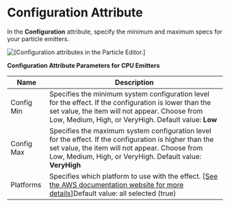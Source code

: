 # Configuration Attribute<a name="particle-editor-reference-configuration"></a>

In the **Configuration** attribute, specify the minimum and maximum specs for your particle emitters\.

![\[Configuration attributes in the Particle Editor.\]](http://docs.aws.amazon.com/lumberyard/latest/userguide/images/particles/particle-editor-configuration.png)


**Configuration Attribute Parameters for CPU Emitters**  

| Name | Description | 
| --- | --- | 
| Config Min | Specifies the minimum system configuration level for the effect\. If the configuration is lower than the set value, the item will not appear\. Choose from Low, Medium, High, or VeryHigh\. Default value: **Low** | 
| Config Max | Specifies the maximum system configuration level for the effect\. If the configuration is higher than the set value, the item will not appear\. Choose from Low, Medium, High, or VeryHigh\. Default value: **VeryHigh**  | 
| Platforms | Specifies which platform to use with the effect\. [\[See the AWS documentation website for more details\]](http://docs.aws.amazon.com/lumberyard/latest/userguide/particle-editor-reference-configuration.html)Default value: all selected \(true\) | 